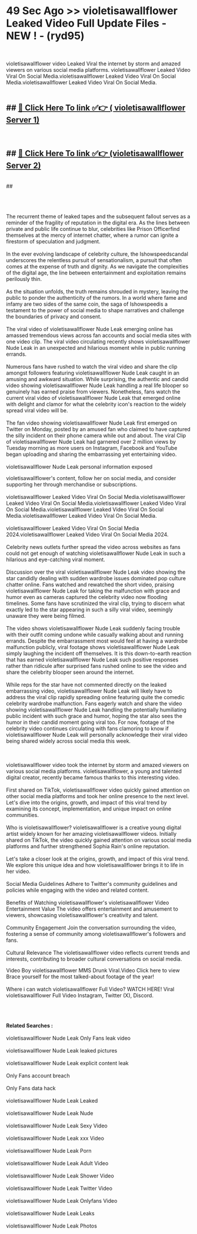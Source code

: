 # 49 Sec Ago >> violetisawallflower Leaked Video Full Update Files - NEW ! - (ryd95) <br>
<br>

violetisawallflower video Leaked Viral the internet by storm and amazed viewers on various social media platforms. violetisawallflower Leaked Video Viral On Social Media.violetisawallflower Leaked Video Viral On Social Media.violetisawallflower Leaked Video Viral On Social Media.<br>
 <br>

## ##  <a href="https://clipsfans.site?title=violetisawallflower&ref=gitt">🔴 Click Here To link ✅👉 ( violetisawallflower Server 1)</a><br>
  <br>

##  ##  <a href="https://clipsfans.site?title=violetisawallflower&ref=gitt">🔴 Click Here To link ✅👉 (violetisawallflower  Server 2)</a><br>
  <br>
  ##


  <br>

  <br>

<br><br>
The recurrent theme of leaked tapes and the subsequent fallout serves as a reminder of the fragility of reputation in the digital era. As the lines between private and public life continue to blur, celebrities like Prison Officerfind themselves at the mercy of internet chatter, where a rumor can ignite a firestorm of speculation and judgment.
<br><br>
In the ever evolving landscape of celebrity culture, the Ishowspeedscandal underscores the relentless pursuit of sensationalism, a pursuit that often comes at the expense of truth and dignity. As we navigate the complexities of the digital age, the line between entertainment and exploitation remains perilously thin.
<br><br>
As the situation unfolds, the truth remains shrouded in mystery, leaving the public to ponder the authenticity of the rumors. In a world where fame and infamy are two sides of the same coin, the saga of Ishowspeedis a testament to the power of social media to shape narratives and challenge the boundaries of privacy and consent.
<br><br>
The viral video of violetisawallflower Nude Leak emerging online has amassed tremendous views across fan accounts and social media sites with one video clip. The viral video circulating recently shows violetisawallflower Nude Leak in an unexpected and hilarious moment while in public running errands.
<br><br>
Numerous fans have rushed to watch the viral video and share the clip amongst followers featuring violetisawallflower Nude Leak caught in an amusing and awkward situation. While surprising, the authentic and candid video showing violetisawallflower Nude Leak handling a real life blooper so genuinely has earned praise from viewers. Nonetheless, fans watch the current viral video of violetisawallflower Nude Leak that emerged online with delight and clamor for what the celebrity icon's reaction to the widely spread viral video will be.
<br><br>
The fan video showing violetisawallflower Nude Leak first emerged on Twitter on Monday, posted by an amused fan who claimed to have captured the silly incident on their phone camera while out and about. The viral Clip of violetisawallflower Nude Leak had garnered over 2 million views by Tuesday morning as more users on Instagram, Facebook and YouTube began uploading and sharing the embarrassing yet entertaining video.
<br><br>
violetisawallflower Nude Leak personal information exposed


violetisawallflower's content, follow her on social media, and consider supporting her through merchandise or subscriptions.
<br><br>
violetisawallflower Leaked Video Viral On Social Media.violetisawallflower Leaked Video Viral On Social Media.violetisawallflower Leaked Video Viral On Social Media.violetisawallflower Leaked Video Viral On Social Media.violetisawallflower Leaked Video Viral On Social Media.
<br><br>
violetisawallflower Leaked Video Viral On Social Media 2024.violetisawallflower Leaked Video Viral On Social Media 2024.
<br><br>
Celebrity news outlets further spread the video across websites as fans could not get enough of watching violetisawallflower Nude Leak in such a hilarious and eye-catching viral moment.
<br><br>
Discussion over the viral violetisawallflower Nude Leak video showing the star candidly dealing with sudden wardrobe issues dominated pop culture chatter online. Fans watched and rewatched the short video, praising violetisawallflower Nude Leak for taking the malfunction with grace and humor even as cameras captured the celebrity video now flooding timelines. Some fans have scrutinized the viral clip, trying to discern what exactly led to the star appearing in such a silly viral video, seemingly unaware they were being filmed.
<br><br>
The video shows violetisawallflower Nude Leak suddenly facing trouble with their outfit coming undone while casually walking about and running errands. Despite the embarrassment most would feel at having a wardrobe malfunction publicly, viral footage shows violetisawallflower Nude Leak simply laughing the incident off themselves. It is this down-to-earth reaction that has earned violetisawallflower Nude Leak such positive responses rather than ridicule after surprised fans rushed online to see the video and share the celebrity blooper seen around the internet.
<br><br>
While reps for the star have not commented directly on the leaked embarrassing video, violetisawallflower Nude Leak will likely have to address the viral clip rapidly spreading online featuring quite the comedic celebrity wardrobe malfunction. Fans eagerly watch and share the video showing violetisawallflower Nude Leak handling the potentially humiliating public incident with such grace and humor, hoping the star also sees the humor in their candid moment going viral too. For now, footage of the celebrity video continues circulating with fans clamoring to know if violetisawallflower Nude Leak will personally acknowledge their viral video being shared widely across social media this week.


<br><br>
violetisawallflower video took the internet by storm and amazed viewers on various social media platforms. violetisawallflower, a young and talented digital creator, recently became famous thanks to this interesting video.
<br><br>
First shared on TikTok, violetisawallflower video quickly gained attention on other social media platforms and took her online presence to the next level. Let's dive into the origins, growth, and impact of this viral trend by examining its concept, implementation, and unique impact on online communities.
<br><br>
Who is violetisawallflower? violetisawallflower is a creative young digital artist widely known for her amazing violetisawallflower videos. Initially shared on TikTok, the video quickly gained attention on various social media platforms and further strengthened Sophia Rain's online reputation.
<br><br>
Let's take a closer look at the origins, growth, and impact of this viral trend. We explore this unique idea and how violetisawallflower brings it to life in her video.
<br><br>
Social Media Guidelines Adhere to Twitter's community guidelines and policies while engaging with the video and related content.
<br><br>
Benefits of Watching violetisawallflower's violetisawallflower Video Entertainment Value The video offers entertainment and amusement to viewers, showcasing violetisawallflower's creativity and talent.
<br><br>
Community Engagement Join the conversation surrounding the video, fostering a sense of community among violetisawallflower's followers and fans.
<br><br>
Cultural Relevance The violetisawallflower video reflects current trends and interests, contributing to broader cultural conversations on social media.

Video Boy violetisawallflower MMS Drunk Viral.Video Click here to view Brace yourself for the most talked-about footage of the year!
<br><br>
Where i can watch violetisawallflower Full Video? WATCH HERE! Viral violetisawallflower Full Video Instagram, Twitter (X), Discord.
<br><br>

<br><br>
<strong>Related Searches :</strong>
<br><br>
violetisawallflower Nude Leak Only Fans leak video
<br><br>
violetisawallflower Nude Leak leaked pictures
<br><br>
violetisawallflower Nude Leak explicit content leak
<br><br>
Only Fans account breach
<br><br>
Only Fans data hack
<br><br>
violetisawallflower Nude Leak Leaked
<br><br>
violetisawallflower Nude Leak Nude
<br><br>
violetisawallflower Nude Leak Sexy Video
<br><br>
violetisawallflower Nude Leak xxx Video
<br><br>
violetisawallflower Nude Leak Porn
<br><br>
violetisawallflower Nude Leak Adult Video
<br><br>
violetisawallflower Nude Leak Shower Video
<br><br>
violetisawallflower Nude Leak Twitter Video
<br><br>
violetisawallflower Nude Leak Onlyfans Video
<br><br>
violetisawallflower Nude Leak Leaks
<br><br>
violetisawallflower Nude Leak Photos